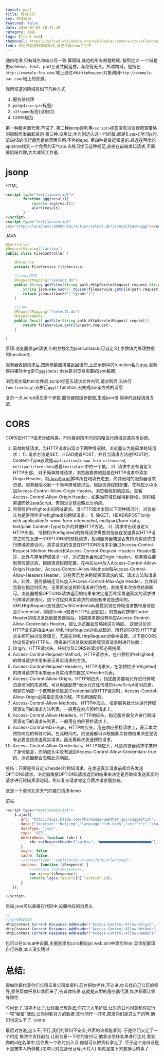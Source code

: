 ```yaml
---
layout: post
title: 跨域访问
key: 跨域访问
featured: false
date: 2016-07-04 18:45:39
category: 前端
tags: [front end]
thumbnail: https://upload.wikimedia.org/wikipedia/commons/c/ca/Flowchart_showing_Simple_and_Preflight_XHR.svg
lede: 最近开始接触前端跨域,自己试着demo了几下.
---
```


通俗地讲,只有域名和端口号一致,算同域,其他的所有都是跨域.
按照定义,一个域是由schema、host、port三者共同组成，与路径无关。所谓跨域，是指在`http://example-foo.com/`域上通过`XMLHttpRequest`对象调用`http://example-bar.com/`域上的资源。

我所知道的跨域有如下几种方式
1. 服务器代理
2. jsonp(`<script>`标签)
3. `<Iframe>`标签(没用过)
4. CORS规范

第一种服务器代理,不说了.
第二种jsonp是利用`<script>`标签没有浏览器同源策略的限制而发展起来的
第三种.没用过,作为刚迈入这一行的猿,都是$.ajax()学习js的.前端h5的流行趋势是单页面应用.不停的ajax.
第四种是最近知道的.最近在百度的apistore找到一个免费的天气api.去练习学习这种规范,直接在前端发起请求,不需要后端代理,大大减轻工作量.

# jsonp
HTML
```html
<script type="text/javascript">
        function ggg(result){
            console.log(result);
            alert(result);
        }
</script>
<script type="text/javascript" 
src="http://localhost:8080/h5ai/action/select.do?jsoncallback=ggg"></script>
```
JAVA
```java
@Controller
@RequestMapping("/action")
public class FileController {

    @Resource
    private FileService fileService;

    //jsonp方式
    @RequestMapping("/select.do")
	public String getFiles(String path,HttpServletRequest request,String jsoncallback){
		String json=new Gson().toJson(fileService.getFile(path,request));
		return jsoncallback+"("+json+")";  
	}

    //json
    @RequestMapping("/select1.do")
	@ResponseBody
	public Result getFile(String path,HttpServletRequest request){
		return fileService.getFile(path,request);
	}

}	
```

原理:浏览器发get请求,带的参数名为jsoncallback(可自定义),参数值为处理数据的function名. 

服务器收到请求后,按照参数值拼接返回语句,上述示例中的function名为ggg,服务器拼接String语句`ggg(data)`.data是浏览器需要的json数据.

浏览器加载html文件后,script标签去请求文件内容,请求到后,去执行`function(qqq)`.去执行`ggg()` function.去完成jsonp方式的调用


复杂一点,script添加多个参数,服务器根据参数值,生成json值.简单的远程调用方法.

# CORS

CORS把HTTP请求分成两类，不同类别按不同的策略进行跨域资源共享协商。
1. 简单跨域请求。当HTTP请求出现以下两种情况时，浏览器认为是简单跨域请求：
1). 请求方法是GET、HEAD或者POST，并且当请求方法是POST时，Content-Type必须是`application/x-www-form-urlencoded`, `multipart/form-data`或着`text/plain`中的一个值。
2). 请求中没有自定义HTTP头部。
对于简单跨域请求，浏览器要做的就是在HTTP请求中添加Origin Header，将[JavaScript](http://lib.csdn.net/base/18)脚本所在域填充进去，向其他域的服务器请求资源。服务器端收到一个简单跨域请求后，根据资源权限配置，在响应头中添加Access-Control-Allow-Origin Header。浏览器收到响应后，查看Access-Control-Allow-Origin Header，如果当前域已经得到授权，则将结果返回给JavaScript。否则浏览器忽略此次响应。
2. 带预检(Preflighted)的跨域请求。当HTTP请求出现以下两种情况时，浏览器认为是带预检(Preflighted)的跨域请求：
1). 除GET、HEAD和POST(only with application/x-www-form-urlencoded, multipart/form-data, text/plain Content-Type)以外的其他HTTP方法。
2). 请求中出现自定义HTTP头部。
带预检(Preflighted)的跨域请求需要浏览器在发送真实HTTP请求之前先发送一个OPTIONS的预检请求，检测服务器端是否支持真实请求进行跨域资源访问，真实请求的信息在OPTIONS请求中通过Access-Control-Request-Method Header和Access-Control-Request-Headers Header描述，此外与简单跨域请求一样，浏览器也会添加Origin Header。服务器端接到预检请求后，根据资源权限配置，在响应头中放入Access-Control-Allow-Origin Header、Access-Control-Allow-Methods和Access-Control-Allow-Headers Header，分别表示允许跨域资源请求的域、请求方法和请求头。此外，服务器端还可以加入Access-Control-Max-Age Header，允许浏览器在指定时间内，无需再发送预检请求进行协商，直接用本次协商结果即可。浏览器根据OPTIONS请求返回的结果来决定是否继续发送真实的请求进行跨域资源访问。这个过程对真实请求的调用者来说是透明的。
XMLHttpRequest支持通过withCredentials属性实现在跨域请求携带身份信息(Credential，例如Cookie或者HTTP认证信息)。浏览器将携带Cookie Header的请求发送到服务器端后，如果服务器没有响应Access-Control-Allow-Credentials Header，那么浏览器会忽略掉这次响应。
这里讨论的HTTP请求是指由Ajax XMLHttpRequest对象发起的，所有的CORS HTTP请求头都可由浏览器填充，无需在XMLHttpRequest对象中设置。以下是CORS协议规定的HTTP头，用来进行浏览器发起跨域资源请求时进行协商：
  1. Origin。HTTP请求头，任何涉及CORS的请求都必需携带。
  2. Access-Control-Request-Method。HTTP请求头，在带预检(Preflighted)的跨域请求中用来表示真实请求的方法。
  3. Access-Control-Request-Headers。HTTP请求头，在带预检(Preflighted)的跨域请求中用来表示真实请求的自定义Header列表。
  4. Access-Control-Allow-Origin。HTTP响应头，指定服务器端允许进行跨域资源访问的来源域。可以用通配符*表示允许任何域的JavaScript访问资源，但是在响应一个携带身份信息(Credential)的HTTP请求时，Access-Control-Allow-Origin必需指定具体的域，不能用通配符。
  5. Access-Control-Allow-Methods。HTTP响应头，指定服务器允许进行跨域资源访问的请求方法列表，一般用在响应预检请求上。
  6. Access-Control-Allow-Headers。HTTP响应头，指定服务器允许进行跨域资源访问的请求头列表，一般用在响应预检请求上。
  7. Access-Control-Max-Age。HTTP响应头，用在响应预检请求上，表示本次预检响应的有效时间。在此时间内，浏览器都可以根据此次协商结果决定是否有必要直接发送真实请求，而无需再次发送预检请求。
  8. Access-Control-Allow-Credentials。HTTP响应头，凡是浏览器请求中携带了身份信息，而响应头中没有返回Access-Control-Allow-Credentials: true的，浏览器都会忽略此次响应。

总结：只要是带自定义header的跨域请求，在发送真实请求前都会先发送OPTIONS请求，浏览器根据OPTIONS请求返回的结果来决定是否继续发送真实的请求进行跨域资源访问。所以复杂请求肯定会两次请求服务端。


这是一个查询北京天气的接口请求demo

前端
```javascript
<script type="text/javascript">
	$.ajax({  
	   url: "http://apis.baidu.com/thinkpage/weather_api/suggestion",
	   data:{"location":"beijing","language":"zh-Hans","unit":"c","start":"0","days":"3"},
	   dataType: 'json',  
	   type: 'GET',  
	   beforeSend: function (xhr) {  
		   xhr.setRequestHeader("apikey", "■■■■■■■■■■■■■■■■■■■■■■■■");  
	   },  
	   async: false,  
	   cache: false,  
	   //contentType: 'application/x-www-form-urlencoded',  
	   success: function (sResponse) {
		   //console.log(sResponse);
		   var x=eval(sResponse);
		   console.log(x.results[0].location.id);
	   }  
   });  

</script>
```
后端 java可以直接在代码中,设置响应的消息头
```java
//
//允许跨域访问  
HttpContext.Current.Response.AddHeader("Access-Control-Allow-Origin", "*");  
HttpContext.Current.Response.AddHeader("Access-Control-Allow-Methods", "POST, GET, OPTIONS,DELETE,PUT");  
HttpContext.Current.Response.AddHeader("Access-Control-Allow-Headers", "Test");  
```
也可以在toncat中设置,主要是添加cors相应jar.web.xml中添加filter
具体配置请自行谷歌,本人没实践过.




# 总结:

假如你要代表你们公司去某公司拿资料.前台把你拦住,不让进,你去找自己公司的领导,领导帮你把资料拿回来了,告诉你结果.这就是典型的服务器代理,每次都得让领导帮忙.

时间长了,领导不让了,让你自己想办法,你花了大笔价钱,让对方公司同意和你进行一项"秘密"活动,让你得到对方的数据.其他同行一打听,原来你们是这么干的啊,他们也这么干了.-jsonp

最后对方说,这么干,不行,我们的资料不安全,外面的谁都能拿到..于是你们又定了一个约定.每次你去找前台,让前台看一下你的身份证,他拿出信任名单进行比对,看到你的id在名单中,给你发一个临时出入证.你就可以把资料拿走了.
至于这个身份证是不是被本人所佩戴,(名单只对应身份证号,不对人).那就是接下来要操心的事了.
